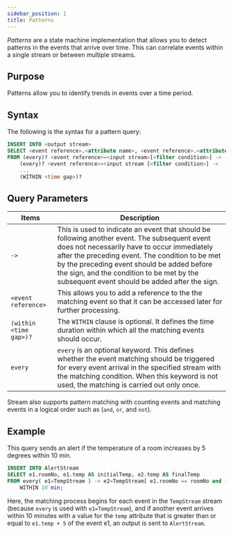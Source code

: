 ```yaml
---
sidebar_position: 1
title: Patterns
---
```


_Patterns_ are a state machine implementation that allows you to detect patterns in the events that arrive over time. This can correlate events within a single stream or between multiple streams.

## Purpose

Patterns allow you to identify trends in events over a time period.

## Syntax

The following is the syntax for a pattern query:

```sql
INSERT INTO <output stream>
SELECT <event reference>.<attribute name>, <event reference>.<attribute name>, ...
FROM (every)? <event reference>=<input stream>[<filter condition>] ->
    (every)? <event reference>=<input stream [<filter condition>] ->
    ...
    (WITHIN <time gap>)?
```

## Query Parameters

| Items| Description |
|-------------------|-------------|
| `->` | This is used to indicate an event that should be following another event. The subsequent event does not necessarily have to occur immediately after the preceding event. The condition to be met by the preceding event should be added before the sign, and the condition to be met by the subsequent event should be added after the sign. |
| `<event reference>` | This allows you to add a reference to the the matching event so that it can be accessed later for further processing. |
| `(within <time gap>)?` | The `WITHIN` clause is optional. It defines the time duration within which all the matching events should occur. |
| `every` | `every` is an optional keyword. This defines whether the event matching should be triggered for every event arrival in the specified stream with the matching condition.  When this keyword is not used, the matching is carried out only once. |

Stream also supports pattern matching with counting events and matching events in a logical order such as (`and`, `or`, and `not`).

## Example

This query sends an alert if the temperature of a room increases by 5 degrees within 10 min.

```sql
INSERT INTO AlertStream
SELECT e1.roomNo, e1.temp AS initialTemp, e2.temp AS finalTemp
FROM every( e1=TempStream ) -> e2=TempStream[ e1.roomNo == roomNo and (e1.temp + 5) <= temp ]
    WITHIN 10 min;
```

Here, the matching process begins for each event in the `TempStream` stream (because `every` is used with `e1=TempStream`),
and if  another event arrives within 10 minutes with a value for the `temp` attribute that is greater than or equal to `e1.temp + 5` of the event e1, an output is sent to `AlertStream`.
